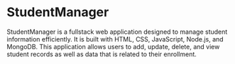 # StudentManager
StudentManager is a fullstack web application designed to manage student information efficiently. It is built with HTML, CSS, JavaScript, Node.js, and MongoDB. This application allows users to add, update, delete, and view student records as well as data that is related to their enrollment.
